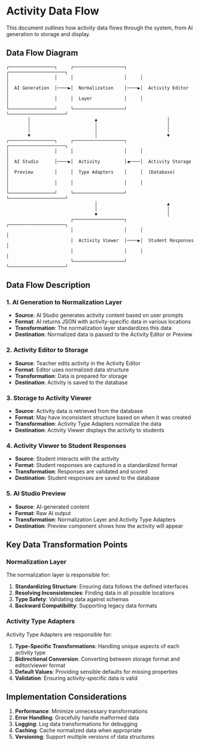 # Activity Data Flow

This document outlines how activity data flows through the system, from AI generation to storage and display.

## Data Flow Diagram

```
┌─────────────────┐     ┌───────────────────┐     ┌─────────────────────┐
│                 │     │                   │     │                     │
│  AI Generation  │────▶│  Normalization    │────▶│  Activity Editor    │
│                 │     │  Layer            │     │                     │
└─────────────────┘     └───────────────────┘     └─────────────────────┘
        │                        ▲                          │
        │                        │                          │
        │                        │                          │
        ▼                        │                          ▼
┌─────────────────┐     ┌───────────────────┐     ┌─────────────────────┐
│                 │     │                   │     │                     │
│  AI Studio      │────▶│  Activity         │◀────│  Activity Storage   │
│  Preview        │     │  Type Adapters    │     │  (Database)         │
│                 │     │                   │     │                     │
└─────────────────┘     └───────────────────┘     └─────────────────────┘
                                 │                          ▲
                                 │                          │
                                 ▼                          │
                        ┌───────────────────┐     ┌─────────────────────┐
                        │                   │     │                     │
                        │  Activity Viewer  │────▶│  Student Responses  │
                        │                   │     │                     │
                        └───────────────────┘     └─────────────────────┘
```

## Data Flow Description

### 1. AI Generation to Normalization Layer

- **Source**: AI Studio generates activity content based on user prompts
- **Format**: AI returns JSON with activity-specific data in various locations
- **Transformation**: The normalization layer standardizes this data
- **Destination**: Normalized data is passed to the Activity Editor or Preview

### 2. Activity Editor to Storage

- **Source**: Teacher edits activity in the Activity Editor
- **Format**: Editor uses normalized data structure
- **Transformation**: Data is prepared for storage
- **Destination**: Activity is saved to the database

### 3. Storage to Activity Viewer

- **Source**: Activity data is retrieved from the database
- **Format**: May have inconsistent structure based on when it was created
- **Transformation**: Activity Type Adapters normalize the data
- **Destination**: Activity Viewer displays the activity to students

### 4. Activity Viewer to Student Responses

- **Source**: Student interacts with the activity
- **Format**: Student responses are captured in a standardized format
- **Transformation**: Responses are validated and scored
- **Destination**: Student responses are saved to the database

### 5. AI Studio Preview

- **Source**: AI-generated content
- **Format**: Raw AI output
- **Transformation**: Normalization Layer and Activity Type Adapters
- **Destination**: Preview component shows how the activity will appear

## Key Data Transformation Points

### Normalization Layer

The normalization layer is responsible for:

1. **Standardizing Structure**: Ensuring data follows the defined interfaces
2. **Resolving Inconsistencies**: Finding data in all possible locations
3. **Type Safety**: Validating data against schemas
4. **Backward Compatibility**: Supporting legacy data formats

### Activity Type Adapters

Activity Type Adapters are responsible for:

1. **Type-Specific Transformations**: Handling unique aspects of each activity type
2. **Bidirectional Conversion**: Converting between storage format and editor/viewer format
3. **Default Values**: Providing sensible defaults for missing properties
4. **Validation**: Ensuring activity-specific data is valid

## Implementation Considerations

1. **Performance**: Minimize unnecessary transformations
2. **Error Handling**: Gracefully handle malformed data
3. **Logging**: Log data transformations for debugging
4. **Caching**: Cache normalized data when appropriate
5. **Versioning**: Support multiple versions of data structures
